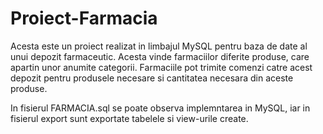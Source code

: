 # Proiect-Farmacia
Acesta este un proiect realizat in limbajul MySQL pentru baza de date al unui depozit farmaceutic. Acesta vinde farmaciilor diferite produse, care apartin unor anumite categorii.
Farmaciile pot trimite comenzi catre acest depozit pentru produsele necesare si cantitatea necesara din aceste produse. 

In fisierul FARMACIA.sql se poate observa implemntarea in MySQL, iar in fisierul export sunt exportate tabelele si view-urile create.
